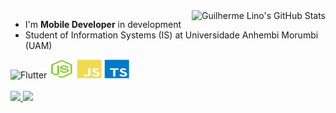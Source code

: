 <img align="right" src="https://github-readme-stats.vercel.app/api?username=guilhermelinosx&show_icons=true&line_height=27&count_private=true&title_color=ffffff&text_color=c9cacc&icon_color=f9f9f9&bg_color=1d1f21" alt="Guilherme Lino's GitHub Stats" />


- I'm **Mobile Developer** in development 
- Student of Information Systems (IS) at Universidade Anhembi Morumbi (UAM)

<div> 
  <img alt="Flutter" height="30" width="40" src="https://static.cdnlogo.com/logos/f/30/flutter.svg">
  <img alt="Node" height="30" width="40" src="https://raw.githubusercontent.com/devicons/devicon/master/icons/nodejs/nodejs-original.svg">
  <img alt="JavaScript" height="30" width="40" src="https://raw.githubusercontent.com/devicons/devicon/master/icons/javascript/javascript-plain.svg">
  <img alt="TypeScript" height="30" width="40" src="https://raw.githubusercontent.com/devicons/devicon/master/icons/typescript/typescript-plain.svg">
  
 
  
  
</div> 
  
<br />
<div> 
  <a href="https://www.instagram.com/guilhermelinosx/" target="_blank">
    <img src="https://img.shields.io/badge/-Instagram-1d1f21?style=for-the-badge&logo=instagram&logoColor=white" />
  </a>
  <a href="https://www.linkedin.com/in/guilhermelinosx/" target="_blank">
    <img src="https://img.shields.io/badge/-LinkedIn-1d1f21?style=for-the-badge&logo=linkedin&logoColor=white" />
  </a> 
</div>
